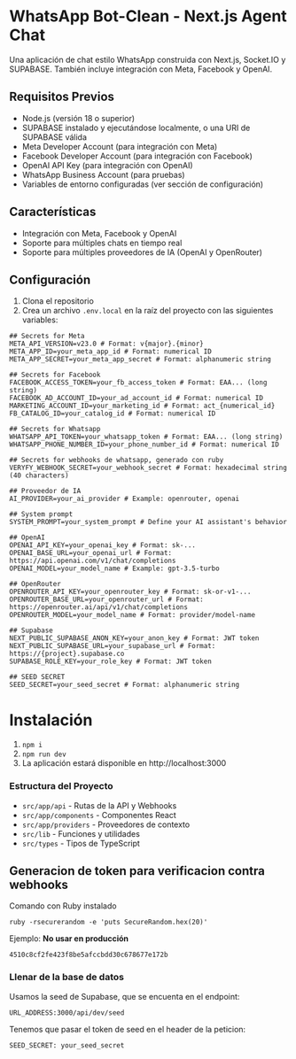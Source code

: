 # WhatsApp Bot-Clean - Next.js Agent Chat

Una aplicación de chat estilo WhatsApp construida con Next.js, Socket.IO y SUPABASE. También incluye integración con Meta, Facebook y OpenAI.

## Requisitos Previos

- Node.js (versión 18 o superior)
- SUPABASE instalado y ejecutándose localmente, o una URI de SUPABASE válida
- Meta Developer Account (para integración con Meta)
- Facebook Developer Account (para integración con Facebook)
- OpenAI API Key (para integración con OpenAI)
- WhatsApp Business Account (para pruebas)
- Variables de entorno configuradas (ver sección de configuración)

## Características

- Integración con Meta, Facebook y OpenAI
- Soporte para múltiples chats en tiempo real
- Soporte para múltiples proveedores de IA (OpenAI y OpenRouter)

## Configuración

1. Clona el repositorio
2. Crea un archivo `.env.local` en la raíz del proyecto con las siguientes variables:

```
## Secrets for Meta
META_API_VERSION=v23.0 # Format: v{major}.{minor}
META_APP_ID=your_meta_app_id # Format: numerical ID
META_APP_SECRET=your_meta_app_secret # Format: alphanumeric string

## Secrets for Facebook
FACEBOOK_ACCESS_TOKEN=your_fb_access_token # Format: EAA... (long string)
FACEBOOK_AD_ACCOUNT_ID=your_ad_account_id # Format: numerical ID
MARKETING_ACCOUNT_ID=your_marketing_id # Format: act_{numerical_id}
FB_CATALOG_ID=your_catalog_id # Format: numerical ID

## Secrets for Whatsapp
WHATSAPP_API_TOKEN=your_whatsapp_token # Format: EAA... (long string)
WHATSAPP_PHONE_NUMBER_ID=your_phone_number_id # Format: numerical ID

## Secrets for webhooks de whatsapp, generado con ruby
VERYFY_WEBHOOK_SECRET=your_webhook_secret # Format: hexadecimal string (40 characters)

## Proveedor de IA
AI_PROVIDER=your_ai_provider # Example: openrouter, openai

## System prompt
SYSTEM_PROMPT=your_system_prompt # Define your AI assistant's behavior

## OpenAI
OPENAI_API_KEY=your_openai_key # Format: sk-... 
OPENAI_BASE_URL=your_openai_url # Format: https://api.openai.com/v1/chat/completions
OPENAI_MODEL=your_model_name # Example: gpt-3.5-turbo

## OpenRouter
OPENROUTER_API_KEY=your_openrouter_key # Format: sk-or-v1-...
OPENROUTER_BASE_URL=your_openrouter_url # Format: https://openrouter.ai/api/v1/chat/completions
OPENROUTER_MODEL=your_model_name # Format: provider/model-name

## Supabase
NEXT_PUBLIC_SUPABASE_ANON_KEY=your_anon_key # Format: JWT token
NEXT_PUBLIC_SUPABASE_URL=your_supabase_url # Format: https://{project}.supabase.co
SUPABASE_ROLE_KEY=your_role_key # Format: JWT token

## SEED SECRET
SEED_SECRET=your_seed_secret # Format: alphanumeric string
```

# Instalación
1. ```npm i```
2. ```npm run dev```
3. La aplicación estará disponible en http://localhost:3000

### Estructura del Proyecto
- ```src/app/api``` - Rutas de la API y Webhooks
- ```src/app/components``` - Componentes React
- ```src/app/providers``` - Proveedores de contexto
- ```src/lib``` - Funciones y utilidades
- ```src/types``` - Tipos de TypeScript


## Generacion de token para verificacion contra webhooks

Comando con Ruby instalado
```
ruby -rsecurerandom -e 'puts SecureRandom.hex(20)'
```

Ejemplo: __No usar en producción__

```4510c8cf2fe423f8be5afccbdd30c678677e172b```

### Llenar de la base de datos
Usamos la seed de Supabase, que se encuenta en el endpoint:
```
URL_ADDRESS:3000/api/dev/seed   
```
Tenemos que pasar el token de seed en el header de la peticion:
```
SEED_SECRET: your_seed_secret
```